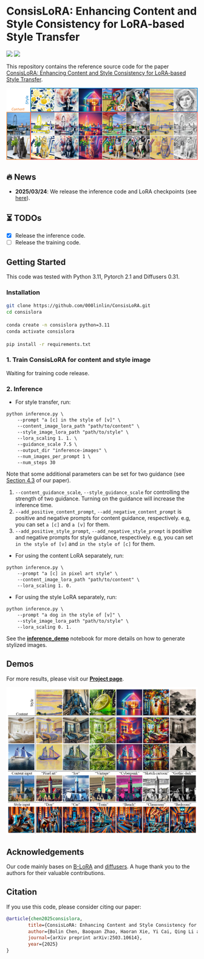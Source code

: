 # ConsisLoRA: Enhancing Content and Style Consistency for LoRA-based Style Transfer

<a href='https://ConsisLoRA.github.io/'><img src='https://img.shields.io/badge/Project-Page-green'></a>
<a href='https://arxiv.org/abs/2503.10614'><img src='https://img.shields.io/badge/arXiv-2503.10614-b31b1b.svg'></a>

This repository contains the reference source code for the paper 
[ConsisLoRA: Enhancing Content and Style Consistency for LoRA-based Style Transfer](https://arxiv.org/pdf/2503.10614).

![teaser](assets/teaser.png)


## 🔥 News
- **2025/03/24**: We release the inference code and LoRA checkpoints (see [here](https://huggingface.co/chenblin26)). 

## ⏳ TODOs
- [x] Release the inference code.
- [ ] Release the training code.

## Getting Started
This code was tested with Python 3.11, Pytorch 2.1 and Diffusers 0.31.
### Installation
```bash
git clone https://github.com/000linlin/ConsisLoRA.git
cd consislora

conda create -n consislora python=3.11
conda activate consislora

pip install -r requirements.txt
```

### 1. Train ConsisLoRA for content and style image
Waiting for training code release.

### 2. Inference
- For style transfer, run:
```
python inference.py \
    --prompt "a [c] in the style of [v]" \
    --content_image_lora_path "path/to/content" \
    --style_image_lora_path "path/to/style" \
    --lora_scaling 1. 1. \
    --guidance_scale 7.5 \
    --output_dir "inference-images" \
    --num_images_per_prompt 1 \
    --num_steps 30 
```
Note that some additional parameters can be set for two guidance (see [Section 4.3](https://arxiv.org/pdf/2503.10614) of our paper).
1. `--content_guidance_scale`, `--style_guidance_scale` for controlling the strength of two guidance. Turning on the guidance will increase the inference time.
2. `--add_positive_content_prompt`, `--add_negative_content_prompt` is positive and negative prompts for content guidance, respectively. e.g, you can set `a [c]` and `a [v]` for them.
3. `--add_positive_style_prompt`, `--add_negative_style_prompt` is positive and negative prompts for style guidance, respectively. e.g, you can set `in the style of [v]` and `in the style of [c]` for them.

- For using the content LoRA separately, run:
```
python inference.py \
    --prompt "a [c] in pixel art style" \
    --content_image_lora_path "path/to/content" \
    --lora_scaling 1. 0.
```

- For using the style LoRA separately, run:
```
python inference.py \
    --prompt "a dog in the style of [v]" \
    --style_image_lora_path "path/to/style" \
    --lora_scaling 0. 1.
```

See the [**inference_demo**][inference] notebook for more details on how to generate stylized images.

## Demos
For more results, please visit our <a href="https://ConsisLoRA.github.io/"><strong>Project page</strong></a>. 

![results](assets/results.png)

## Acknowledgements
Our code mainly bases on [B-LoRA](https://github.com/yardenfren1996/B-LoRA) and [diffusers](https://github.com/huggingface/diffusers/blob/main/examples/dreambooth/train_dreambooth_lora_sdxl.py). A huge thank you to the authors for their valuable contributions.

## Citation
If you use this code, please consider citing our paper:
```bibtex
@article{chen2025consislora,
        title={ConsisLoRA: Enhancing Content and Style Consistency for LoRA-based Style Transfer},
        author={Bolin Chen, Baoquan Zhao, Haoran Xie, Yi Cai, Qing Li and Xudong Mao},
        journal={arXiv preprint arXiv:2503.10614},
        year={2025}
} 
```

[inference]: inference_demo.ipynb